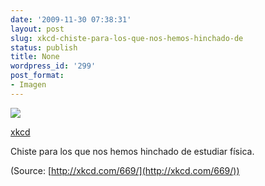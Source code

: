 ```yaml
---
date: '2009-11-30 07:38:31'
layout: post
slug: xkcd-chiste-para-los-que-nos-hemos-hinchado-de
status: publish
title: None
wordpress_id: '299'
post_format:
- Imagen
---
```


[![](http://jjdenis.files.wordpress.com/2012/04/tumblr_ktwt47mi3z1qzqnl8o1_1280.png)](http://xkcd.com/669/)

[xkcd ](http://xkcd.com/669/)




Chiste para los que nos hemos hinchado de estudiar física.

(Source: [http://xkcd.com/669/](http://xkcd.com/669/))
